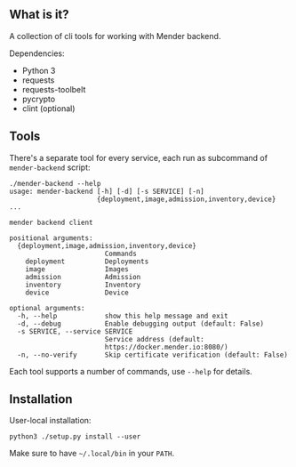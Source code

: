 ## What is it?

A collection of cli tools for working with Mender backend.

Dependencies:
- Python 3
- requests
- requests-toolbelt
- pycrypto
- clint (optional)

## Tools

There's a separate tool for every service, each run as subcommand of
`mender-backend` script:

```
./mender-backend --help
usage: mender-backend [-h] [-d] [-s SERVICE] [-n]
                      {deployment,image,admission,inventory,device} ...

mender backend client

positional arguments:
  {deployment,image,admission,inventory,device}
                        Commands
    deployment          Deployments
    image               Images
    admission           Admission
    inventory           Inventory
    device              Device

optional arguments:
  -h, --help            show this help message and exit
  -d, --debug           Enable debugging output (default: False)
  -s SERVICE, --service SERVICE
                        Service address (default:
                        https://docker.mender.io:8080/)
  -n, --no-verify       Skip certificate verification (default: False)
```

Each tool supports a number of commands, use `--help` for details.

## Installation

User-local installation:

```
python3 ./setup.py install --user
```

Make sure to have `~/.local/bin` in your `PATH`.
